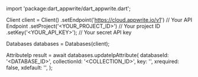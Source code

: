 import 'package:dart_appwrite/dart_appwrite.dart';

Client client = Client()
    .setEndpoint('https://cloud.appwrite.io/v1') // Your API Endpoint
    .setProject('&lt;YOUR_PROJECT_ID&gt;') // Your project ID
    .setKey('&lt;YOUR_API_KEY&gt;'); // Your secret API key

Databases databases = Databases(client);

AttributeIp result = await databases.updateIpAttribute(
    databaseId: '<DATABASE_ID>',
    collectionId: '<COLLECTION_ID>',
    key: '',
    xrequired: false,
    xdefault: '',
);
